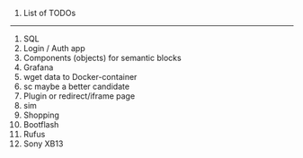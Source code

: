 1. List of TODOs

-----------------------

1. SQL
2. Login / Auth app
3. Components (objects) for semantic blocks
4. Grafana
5. wget data to Docker-container
6. sc maybe a better candidate
7. Plugin or redirect/iframe page
8. sim
9. Shopping
10. Bootflash
11. Rufus
12. Sony XB13
